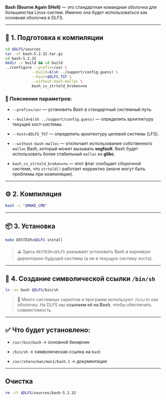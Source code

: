 **Bash (Bourne Again SHell)** — это стандартная командная оболочка для большинства Linux-систем. Именно она будет использоваться как основная оболочка в DLFS.

---

## 🔧 1. Подготовка к компиляции

```bash
cd $DLFS/sources
tar -xf bash-5.2.32.tar.gz
cd bash-5.2.32
mkdir -v build && cd build
../configure --prefix=/usr \
            --build=$(sh ../support/config.guess) \
            --host=$DLFS_TGT \
            --without-bash-malloc \
            bash_cv_strtold_broken=no
```

### 📖 Пояснение параметров:

- `--prefix=/usr` — установить Bash в стандартный системный путь.
    
- `--build=$(sh ../support/config.guess)` — определить архитектуру текущей хост-системы.
    
- `--host=$DLFS_TGT` — определить архитектуру целевой системы (LFS).
    
- `--without-bash-malloc` — отключает использование собственного `malloc` Bash, который может вызывать **segfault**. Bash будет использовать более стабильный `malloc` из **glibc**.
    
- `bash_cv_strtold_broken=no` — этот флаг сообщает сборочной системе, что `strtold()` работает корректно (иначе могут быть проблемы при компиляции).
    

---

## ⚙️ 2. Компиляция

```bash
bash -c "$MAKE_CMD"
```

---

## 📦 3. Установка

```bash
make DESTDIR=$DLFS install
```

> ⛳ Здесь `DESTDIR=$DLFS` указывает установить Bash в корневую директорию будущей системы (а не в текущую систему хоста).

---

## 🔗 4. Создание символической ссылки `/bin/sh`

```bash
ln -sv bash $DLFS/bin/sh
```

> 📎 Много системных скриптов и программ используют `/bin/sh` как оболочку. На DLFS мы **ссылаем её на Bash**, чтобы обеспечить совместимость.

---

## ✅ Что будет установлено:

- `/usr/bin/bash` → основной бинарник
    
- `/bin/sh` → символическая ссылка на `bash`
    
- `/usr/share/man/man1/bash.1` → документация
    

---
## Очистка

```bash
rm -rf $DLFS/sources/bash-5.2.32
```
